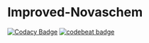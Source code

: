 # Improved-Novaschem
[![Codacy Badge](https://api.codacy.com/project/badge/Grade/f44da4782cfc44ff8e7906ed5353b083)](https://www.codacy.com/app/kimpankarl/Improved-Novaschem?utm_source=github.com&utm_medium=referral&utm_content=TRSGuy/Improved-Novaschem&utm_campaign=badger) [![codebeat badge](https://codebeat.co/badges/0540dd85-6ce7-4427-8da0-ee6dca960bdc)](https://codebeat.co/projects/github-com-trsguy-improved-novaschem-master)
